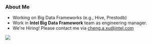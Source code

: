 ### About Me
- Working on Big Data Frameworks (e.g., Hive, Prestodb)
- Work in **Intel Big Data Framework** team as engineering manager.
- We're Hiring! Please contact me via [cheng.a.xu@intel.com](mailto:cheng.a.xu@intel.com)

![](https://github-readme-stats.vercel.app/api?username=winningsix)

<!--
**winningsix/winningsix** is a ✨ _special_ ✨ repository because its `README.md` (this file) appears on your GitHub profile.

Here are some ideas to get you started:

- 🔭 I’m currently working on ...
- 🌱 I’m currently learning ...
- 👯 I’m looking to collaborate on ...
- 🤔 I’m looking for help with ...
- 💬 Ask me about ...
- 📫 How to reach me: ...
- 😄 Pronouns: ...
- ⚡ Fun fact: ...
-->
